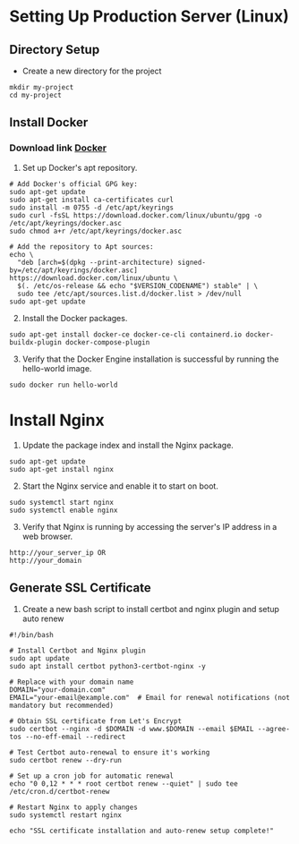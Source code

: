 # Setting Up Production Server (Linux)

## Directory Setup

- Create a new directory for the project

```
mkdir my-project
cd my-project
```

## Install Docker

### Download link [Docker](https://docs.docker.com/engine/install/ubuntu/)

1. Set up Docker's apt repository.

```
# Add Docker's official GPG key:
sudo apt-get update
sudo apt-get install ca-certificates curl
sudo install -m 0755 -d /etc/apt/keyrings
sudo curl -fsSL https://download.docker.com/linux/ubuntu/gpg -o /etc/apt/keyrings/docker.asc
sudo chmod a+r /etc/apt/keyrings/docker.asc

# Add the repository to Apt sources:
echo \
  "deb [arch=$(dpkg --print-architecture) signed-by=/etc/apt/keyrings/docker.asc] https://download.docker.com/linux/ubuntu \
  $(. /etc/os-release && echo "$VERSION_CODENAME") stable" | \
  sudo tee /etc/apt/sources.list.d/docker.list > /dev/null
sudo apt-get update
```

2. Install the Docker packages.

```
sudo apt-get install docker-ce docker-ce-cli containerd.io docker-buildx-plugin docker-compose-plugin
```

3. Verify that the Docker Engine installation is successful by running the hello-world image.

```
sudo docker run hello-world
```

# Install Nginx

1. Update the package index and install the Nginx package.

```
sudo apt-get update
sudo apt-get install nginx
```

2. Start the Nginx service and enable it to start on boot.

```
sudo systemctl start nginx
sudo systemctl enable nginx
```

3. Verify that Nginx is running by accessing the server's IP address in a web browser.

```
http://your_server_ip OR
http://your_domain
```

<!-- 4. Give write permission to the user

```
sudo chown -R <USERNAME HERE> /var/www/html
sudo chmod -R u+w /var/www/html
``` -->

## Generate SSL Certificate

1. Create a new bash script to install certbot and nginx plugin and setup auto renew

```
#!/bin/bash

# Install Certbot and Nginx plugin
sudo apt update
sudo apt install certbot python3-certbot-nginx -y

# Replace with your domain name
DOMAIN="your-domain.com"
EMAIL="your-email@example.com"  # Email for renewal notifications (not mandatory but recommended)

# Obtain SSL certificate from Let's Encrypt
sudo certbot --nginx -d $DOMAIN -d www.$DOMAIN --email $EMAIL --agree-tos --no-eff-email --redirect

# Test Certbot auto-renewal to ensure it's working
sudo certbot renew --dry-run

# Set up a cron job for automatic renewal
echo "0 0,12 * * * root certbot renew --quiet" | sudo tee /etc/cron.d/certbot-renew

# Restart Nginx to apply changes
sudo systemctl restart nginx

echo "SSL certificate installation and auto-renew setup complete!"

```
